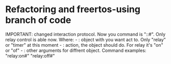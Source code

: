 # Refactoring and freertos-using branch of code

IMPORTANT: changed interaction protocol. Now you command is "<controlled object>:<action>:<optional>#". Only relay control is able now.
Where: 
	-<controlled object> : object with you want act to. Only "relay" or "timer" at this moment
	-<action> : action, the object should do. For relay it's "on" or "of"
	-<optional> : other arguments for diffrent object. 
Command examples: 
	"relay:on#"
	"relay:off#"

